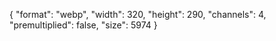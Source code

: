 {
  "format": "webp",
  "width": 320,
  "height": 290,
  "channels": 4,
  "premultiplied": false,
  "size": 5974
}